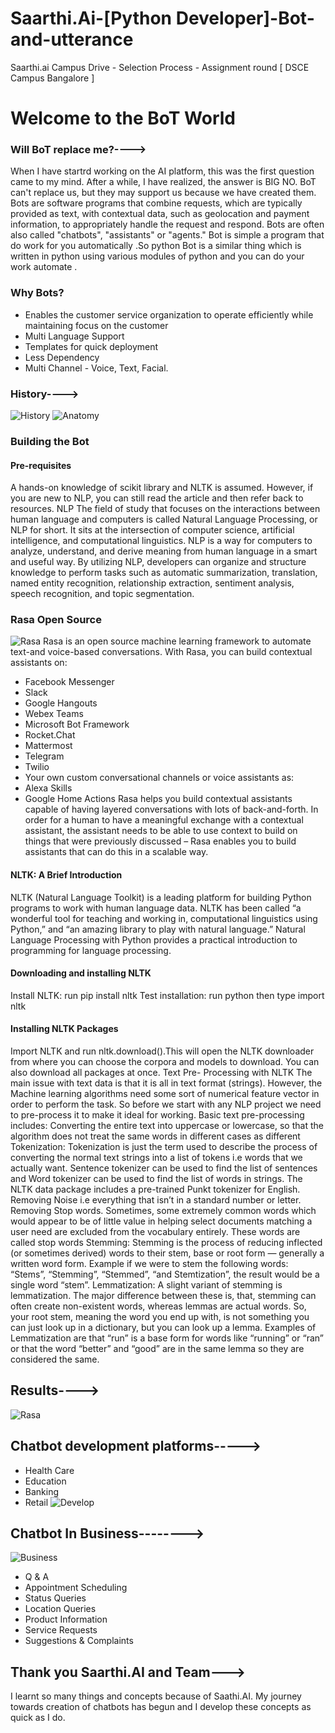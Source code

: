 # Saarthi.Ai-[Python Developer]-Bot-and-utterance 
Saarthi.ai Campus Drive - Selection Process - Assignment round [ DSCE Campus Bangalore ]

# Welcome to the BoT World
### Will BoT replace me?---->
When I have startrd working on the AI platform, this was the first question came to my mind. After a while, I have realized, the answer is BIG NO. BoT can't replace us, but they may support us because we have created them. Bots are software programs that combine requests, which are typically provided as text, with contextual data, such as geolocation and payment information, to appropriately handle the request and respond. Bots are often also called "chatbots", "assistants" or "agents." Bot is simple a program that do work for you automatically .So python Bot is a similar thing which is written in python using various modules of python and you can do your work automate .

### Why Bots?
* Enables the customer service organization to operate efficiently while maintaining focus on the customer
* Multi Language Support
* Templates for quick deployment
* Less Dependency
* Multi Channel - Voice, Text, Facial.
### History---->

![History](https://user-images.githubusercontent.com/85961223/144718386-14ba89fd-1bf7-433b-8759-c4f8efceeb1f.png)
![Anatomy](https://user-images.githubusercontent.com/85961223/144718442-64b93ce2-6e67-4a09-b7d7-b30de14ba3c0.png)
### Building the Bot
#### Pre-requisites
A hands-on knowledge of scikit library and NLTK is assumed. However, if you are new to NLP, you can still read the article and then refer back to resources.
NLP
The field of study that focuses on the interactions between human language and computers is called Natural Language Processing, or NLP for short. It sits at the intersection of computer science, artificial intelligence, and computational linguistics. NLP is a way for computers to analyze, understand, and derive meaning from human language in a smart and useful way. By utilizing NLP, developers can organize and structure knowledge to perform tasks such as automatic summarization, translation, named entity recognition, relationship extraction, sentiment analysis, speech recognition, and topic segmentation.
### Rasa Open Source
![Rasa](https://user-images.githubusercontent.com/85961223/144730430-9b6cafed-a5dc-4c83-9146-ef1290f86d73.png)
Rasa is an open source machine learning framework to automate text-and voice-based conversations. With Rasa, you can build contextual assistants on:
* Facebook Messenger
* Slack
* Google Hangouts
* Webex Teams
* Microsoft Bot Framework
* Rocket.Chat
* Mattermost
* Telegram
* Twilio
* Your own custom conversational channels 
or voice assistants as:
* Alexa Skills
* Google Home Actions
Rasa helps you build contextual assistants capable of having layered conversations with lots of back-and-forth. In order for a human to have a meaningful exchange with a contextual assistant, the assistant needs to be able to use context to build on things that were previously discussed – Rasa enables you to build assistants that can do this in a scalable way.


#### NLTK: A Brief Introduction 
NLTK (Natural Language Toolkit) is a leading platform for building Python programs to work with human language data. NLTK has been called “a wonderful tool for teaching and working in, computational linguistics using Python,” and “an amazing library to play with natural language.” Natural Language Processing with Python provides a practical introduction to programming for language processing.

#### Downloading and installing NLTK
Install NLTK: run pip install nltk
Test installation: run python then type import nltk

#### Installing NLTK Packages
Import NLTK and run nltk.download().This will open the NLTK downloader from where you can choose the corpora and models to download. You can also download all packages at once.
Text Pre- Processing with NLTK
The main issue with text data is that it is all in text format (strings). However, the Machine learning algorithms need some sort of numerical feature vector in order to perform the task. So before we start with any NLP project we need to pre-process it to make it ideal for working. Basic text pre-processing includes:
Converting the entire text into uppercase or lowercase, so that the algorithm does not treat the same words in different cases as different
Tokenization: Tokenization is just the term used to describe the process of converting the normal text strings into a list of tokens i.e words that we actually want. Sentence tokenizer can be used to find the list of sentences and Word tokenizer can be used to find the list of words in strings.
The NLTK data package includes a pre-trained Punkt tokenizer for English.
Removing Noise i.e everything that isn’t in a standard number or letter.
Removing Stop words. Sometimes, some extremely common words which would appear to be of little value in helping select documents matching a user need are excluded from the vocabulary entirely. These words are called stop words
Stemming: Stemming is the process of reducing inflected (or sometimes derived) words to their stem, base or root form — generally a written word form. Example if we were to stem the following words: “Stems”, “Stemming”, “Stemmed”, “and Stemtization”, the result would be a single word “stem”.
Lemmatization: A slight variant of stemming is lemmatization. The major difference between these is, that, stemming can often create non-existent words, whereas lemmas are actual words. So, your root stem, meaning the word you end up with, is not something you can just look up in a dictionary, but you can look up a lemma. Examples of Lemmatization are that “run” is a base form for words like “running” or “ran” or that the word “better” and “good” are in the same lemma so they are considered the same.

## Results---->
![Rasa](https://user-images.githubusercontent.com/85961223/144718943-064d0ae3-8661-4221-a0d5-e6ecc2e723c3.png)

## Chatbot development platforms----->
* Health Care
* Education
* Banking
* Retail
![Develop](https://user-images.githubusercontent.com/85961223/144719059-20f387d0-50c6-43b1-bb3f-e41cdb48a440.jpg)
## Chatbot In Business-------->
![Business](https://user-images.githubusercontent.com/85961223/144719128-c59fb72a-d6f7-4e0f-a6ab-cfc4f271d7aa.png)
* Q & A
* Appointment Scheduling
* Status Queries
* Location Queries
* Product Information
* Service Requests
* Suggestions & Complaints

## Thank you Saarthi.AI and Team--->
I learnt so many things and concepts because of Saathi.AI. My journey towards creation of chatbots has begun and I develop these concepts as quick as I do.




